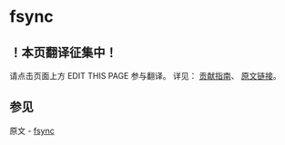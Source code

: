 # fsync

## ！本页翻译征集中！

请点击页面上方 EDIT THIS PAGE 参与翻译。
详见：
[贡献指南]( https://github.com/JinMuInfo/MongoDB-Manual-zh/blob/master/CONTRIBUTING.md )、
[原文链接](  https://docs.mongodb.com/manual/reference/command/fsync/  )。

## 参见

原文 - [fsync]( https://docs.mongodb.com/manual/reference/command/fsync/ )

